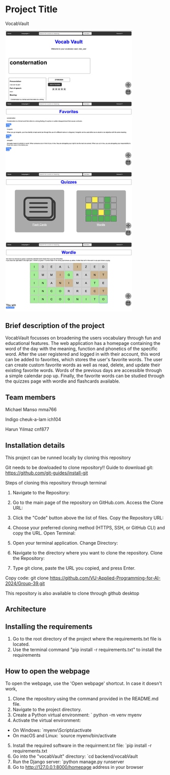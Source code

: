 # Project Title 
VocabVault

<img src="/website_images/homepage_img.png" alt="Homepage" width="400"/>
<img src="/website_images/favorites_img.png" alt="Favorites page" width="400"/>
<img src="/website_images/quizzes_img.png" alt="Quizzes page" width="400"/>
<img src="/website_images/wordle_img.png" alt="Wordle game" width="400"/>

## Brief description of the project
VocabVault focusses on broadening the users vocabulary through fun and educational features. The web application has a homepage containing the word of the day with the meaning, function and phonetics of the specific word. After the user registered and logged in with their account, this word can be added to favorites, which stores the user's favorite words. The user can create custom favorite words as well as read, delete, and update their existing favorite words. Words of the previous days are accessible through a simple calendar pop up. Finally, the favorite words can be studied through the quizzes page with wordle and flashcards available.

## Team members
Michael Manso mma766

Indigo cheuk-a-lam ich104

Harun Yılmaz cnf877

## Installation details
This project can be runned locally by cloning this repository

Git needs to be dowloaded to clone repository!!
Guide to download git:
https://github.com/git-guides/install-git

Steps of cloning this repository through terminal
1. Navigate to the Repository:

2. Go to the main page of the repository on GitHub.com. 
Access the Clone URL:

3. Click the "Code" button above the list of files.
Copy the Repository URL:

4. Choose your preferred cloning method (HTTPS, SSH, or GitHub CLI) and copy the URL.
Open Terminal:

5. Open your terminal application.
Change Directory:

6. Navigate to the directory where you want to clone the repository.
Clone the Repository:

7. Type git clone, paste the URL you copied, and press Enter.

Copy code:
git clone https://github.com/VU-Applied-Programming-for-AI-2024/Group-39.git

This repository is also available to clone through github desktop

## Architecture


## Installing the requirements
1. Go to the root directory of the project where the requirements.txt file is located.
2. Use the terminal command "pip install -r requirements.txt" to install the requirements 

## How to open the webpage
To open the webpage, use the 'Open webpage' shortcut. In case it doesn't work,

1. Clone the repository using the command provided in the README.md file.
2. Navigate to the project directory.
3. Create a Python virtual environment:
` python -m venv myenv
4. Activate the virtual environment:
- On Windows: `myenv\Scripts\activate
- On macOS and Linux: `source myenv/bin/activate
5. Install the required software in the requirment.txt file: `pip install -r requirements.txt
2. Go into the "vocabVault" directory: `cd backend/vocabVault
3. Run the Django server: `python manage.py runserver
4. Go to http://127.0.0.1:8000/homepage address in your browser

